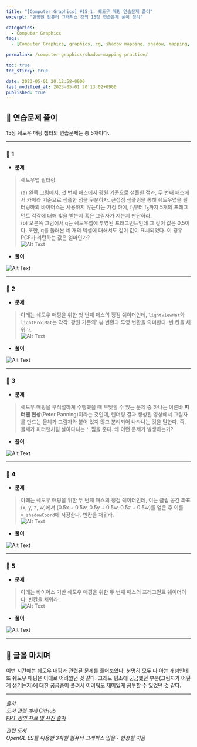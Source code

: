```yaml
---
title: "[Computer Graphics] #15-1. 쉐도우 매핑 연습문제 풀이"
excerpt: "한정현 컴퓨터 그래픽스 강의 15장 연습문제 풀이 정리"

categories:
  - Computer Graphics
tags:
  - [Computer Graphics, graphics, cg, shadow mapping, shadow, mapping, map, practice]

permalink: /computer-graphics/shadow-mapping-practice/

toc: true
toc_sticky: true

date: 2023-05-01 20:12:58+0900
last_modified_at: 2023-05-01 20:13:02+0900
published: true
---
```


## 👻 연습문제 풀이
15장 쉐도우 매핑 챕터의 연습문제는 총 5개이다.

***

### 🌱 1
- **문제**

> 쉐도우맵 필터링.   
>
> (a) 왼쪽 그림에서, 첫 번째 패스에서 광원 기준으로 샘플한 점과, 두 번째 패스에서 카메라 기준으로 샘플한 점을 구분하자. 근접점 샘플링을 통해 쉐도우맵을 필터링하되 바이어스는 사용하지 않는다는 가정 하에, f<sub>1</sub>부터 f<sub>5</sub>까지 5개의 프래그먼트 각각에 대해 빛을 받는지 혹은 그림자가 지는지 판단하라.   
(b) 오른쪽 그림에서 q는 쉐도우맵에 투영된 프래그먼트인데 그 깊이 값은 0.5이다. 또한, q를 둘러싼 네 개의 텍셀에 대해서도 깊이 값이 표시되었다. 이 경우 PCF가 리턴하는 값은 얼마인가?   
![Alt Text](/assets/images/posts_img/basics/computer-graphics/shadow-mapping-practice/1.PNG)   

- **풀이**

![Alt Text](/assets/images/posts_img/basics/computer-graphics/shadow-mapping-practice/1-solve.jpg)   

***

### 🌱 2
- **문제**

> 아래는 쉐도우 매핑을 위한 첫 번째 패스의 정점 쉐이더인데, ``` lightViewMat ```와 ``` lightProjMat ```는 각각 '광원 기준의' 뷰 변환과 투영 변환을 의미한다. 빈 칸을 채워라.   
![Alt Text](/assets/images/posts_img/basics/computer-graphics/shadow-mapping-practice/2.PNG)   

- **풀이**

![Alt Text](/assets/images/posts_img/basics/computer-graphics/shadow-mapping-practice/2-solve.jpg)   

***

### 🌱 3
- **문제**

> 쉐도우 매핑을 부적절하게 수행했을 때 부딪힐 수 있는 문제 중 하나는 이른바 **피터팬 현상**(Peter Panning)이라는 것인데, 렌더링 결과 생성된 영상에서 그림자를 만드는 물체가 그림자와 붙어 있지 않고 분리되어 나타나는 것을 말한다. 즉, 물체가 피터팬처럼 날아다니는 느낌을 준다. 왜 이런 문제가 발생하는가?

- **풀이**

![Alt Text](/assets/images/posts_img/basics/computer-graphics/shadow-mapping-practice/3-solve.jpg)   

***

### 🌱 4
- **문제**

> 아래는 쉐도우 매핑을 위한 두 번째 패스의 정점 쉐이더인데, 이는 클립 공간 좌표 (x, y, z, w)에서 (0.5x + 0.5w, 0.5y + 0.5w, 0.5z + 0.5w)를 얻은 후 이를 ``` v_shadowCoord ```에 저장한다. 빈칸을 채워라.   
![Alt Text](/assets/images/posts_img/basics/computer-graphics/shadow-mapping-practice/4.PNG)   

- **풀이**

![Alt Text](/assets/images/posts_img/basics/computer-graphics/shadow-mapping-practice/4-solve.jpg)   

***

### 🌱 5
- **문제**

> 아래는 바이어스 기반 쉐도우 매핑을 위한 두 번째 패스의 프래그먼트 쉐이더이다. 빈칸을 채워라.   
![Alt Text](/assets/images/posts_img/basics/computer-graphics/shadow-mapping-practice/5.PNG)   

- **풀이**

![Alt Text](/assets/images/posts_img/basics/computer-graphics/shadow-mapping-practice/5-solve.jpg)   

***

## 👻 글을 마치며
이번 시간에는 쉐도우 매핑과 관련된 문제를 풀어보았다. 분명히 모두 다 아는 개념인데 또 쉐도우 매핑은 이대로 어려웠던 것 같다. 그래도 평소에 궁금했던 부분(그림자가 어떻게 생기는지)에 대한 궁금증이 풀려서 어려워도 재미있게 공부할 수 있었던 것 같다.

***

_출처_   
_[도서 관련 예제 GitHub](https://github.com/medialab-ku/openGLESbook)_   
_[PPT 강의 자료 및 사진 출처](https://media.korea.ac.kr/books/)_

_관련 도서_   
_OpenGL ES를 이용한 3차원 컴퓨터 그래픽스 입문 - 한정현 지음_   